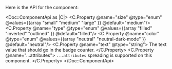Here is the API for the component:

<Doc::ComponentApi as |C|>
  <C.Property @name="size" @type="enum" @values={{array "small" "medium" "large" }} @default="medium"/>
  <C.Property @name="type" @type="enum" @values={{array "filled" "inverted" "outlined" }} @default="filled"/>
  <C.Property @name="color" @type="enum" @values={{array "neutral" "neutral-dark-mode" }} @default="neutral"/>
  <C.Property @name="text" @type="string">
    The text value that should go in the badge counter.
  </C.Property>
  <C.Property @name="...attributes">
    `...attributes` spreading is supported on this component.
  </C.Property>
</Doc::ComponentApi>